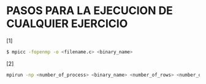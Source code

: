 # PASOS PARA LA EJECUCION DE CUALQUIER EJERCICIO

[1]
```bash
$ mpicc -fopenmp -o <filename.c> <binary_name>
```

[2]

```bash
mpirun -np <number_of_process> <binary_name> <number_of_rows> <number_of_columns>
```
